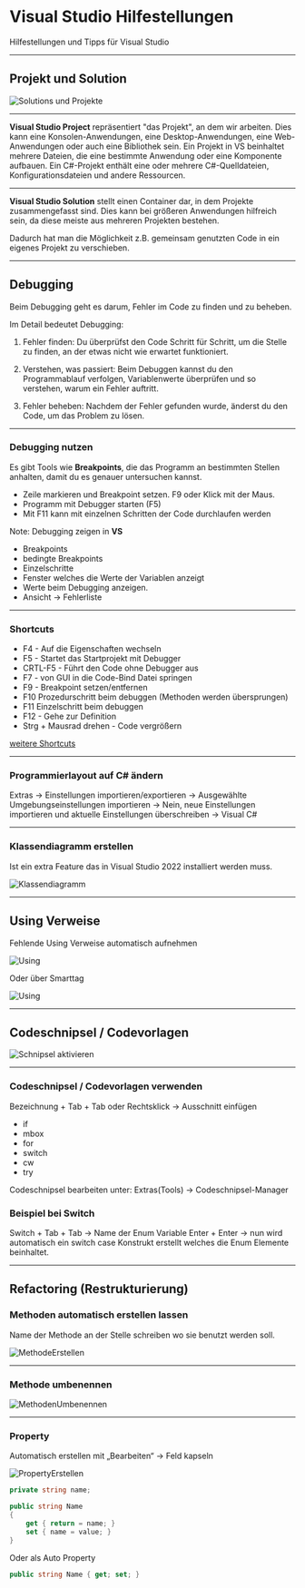 # Visual Studio Hilfestellungen

Hilfestellungen und Tipps für Visual Studio

---

<!-- .slide: class="left" -->
## Projekt und Solution

![Solutions und Projekte](images/VS-solutions-and-projects.png)

---

<!-- .slide: class="left" -->
**Visual Studio Project** repräsentiert "das Projekt", an dem wir arbeiten. Dies kann eine Konsolen-Anwendungen, eine Desktop-Anwendungen, eine Web-Anwendungen oder auch eine Bibliothek sein. 
Ein Projekt in VS beinhaltet mehrere Dateien, die eine bestimmte Anwendung oder eine Komponente aufbauen. Ein C#-Projekt enthält eine oder mehrere C#-Quelldateien, Konfigurationsdateien und andere Ressourcen.

---

<!-- .slide: class="left" -->
**Visual Studio Solution** stellt einen Container dar, in dem Projekte zusammengefasst sind. Dies kann bei größeren Anwendungen hilfreich sein, da diese meiste aus mehreren Projekten bestehen.

Dadurch hat man die Möglichkeit z.B. gemeinsam genutzten Code in ein eigenes Projekt zu verschieben.

---

<!-- .slide: class="left" -->
## Debugging

Beim Debugging geht es darum, Fehler im Code zu finden und zu beheben.

Im Detail bedeutet Debugging:

1. Fehler finden: Du überprüfst den Code Schritt für Schritt, um die Stelle zu finden, an der etwas nicht wie erwartet funktioniert.
   
2. Verstehen, was passiert: Beim Debuggen kannst du den Programmablauf verfolgen, Variablenwerte überprüfen und so verstehen, warum ein Fehler auftritt.
   
3. Fehler beheben: Nachdem der Fehler gefunden wurde, änderst du den Code, um das Problem zu lösen.

---

<!-- .slide: class="left" -->
### Debugging nutzen

Es gibt Tools wie **Breakpoints**, die das Programm an bestimmten Stellen anhalten, damit du es genauer untersuchen kannst.

* Zeile markieren und Breakpoint setzen. F9 oder Klick mit der Maus.
* Programm mit Debugger starten (F5)
* Mit F11 kann mit einzelnen Schritten der Code durchlaufen werden

Note: 
Debugging zeigen in **VS**
* Breakpoints
* bedingte Breakpoints
* Einzelschritte 
* Fenster welches die Werte der Variablen anzeigt
* Werte beim Debugging anzeigen.
* Ansicht &rarr; Fehlerliste

---

<!-- .slide: class="left" -->
### Shortcuts

* F4 - Auf die Eigenschaften wechseln
* F5 - Startet das Startprojekt mit Debugger
* CRTL-F5 - Führt den Code ohne Debugger aus
* F7 - von GUI in die Code-Bind Datei springen
* F9 - Breakpoint setzen/entfernen
* F10 Prozedurschritt beim debuggen (Methoden werden übersprungen)
* F11 Einzelschritt beim debuggen 
* F12 - Gehe zur Definition
* Strg + Mausrad drehen - Code vergrößern

[weitere Shortcuts](https://www.dofactory.com/reference/visual-studio-shortcuts)

---

<!-- .slide: class="left" -->
### Programmierlayout auf C# ändern

Extras &rarr; Einstellungen importieren/exportieren &rarr; Ausgewählte Umgebungseinstellungen importieren &rarr; Nein, neue Einstellungen importieren und aktuelle Einstellungen überschreiben &rarr; Visual C#

---

<!-- .slide: class="left" -->
### Klassendiagramm erstellen

Ist ein extra Feature das in Visual Studio 2022 installiert werden muss.

![Klassendiagramm](images/KlassendiagrammErstellen.png)

---

<!-- .slide: class="left" -->
## Using Verweise

Fehlende Using Verweise automatisch aufnehmen

![Using](images/Using.png)

Oder über Smarttag

![Using](images/Using2.png)

---

<!-- .slide: class="left" -->
## Codeschnipsel / Codevorlagen

![Schnipsel aktivieren](images/VisualStudioSnippet.png)

---

<!-- .slide: class="left" -->
### Codeschnipsel / Codevorlagen verwenden

Bezeichnung + Tab + Tab oder Rechtsklick &rarr; Ausschnitt einfügen
* if
* mbox
* for
* switch
* cw
* try

Codeschnipsel bearbeiten unter: Extras(Tools) &rarr; Codeschnipsel-Manager

### Beispiel bei Switch

Switch + Tab + Tab &rarr; Name der Enum Variable Enter + Enter &rarr; nun wird automatisch ein switch case Konstrukt erstellt welches die Enum Elemente beinhaltet.

---

<!-- .slide: class="left" -->
## Refactoring (Restrukturierung)

### Methoden automatisch erstellen lassen

Name der Methode an der Stelle schreiben wo sie benutzt werden soll.

![MethodeErstellen](images/MethodeErstellen.png)

---

<!-- .slide: class="left" -->
### Methode umbenennen

![MethodenUmbenennen](images/MethodenUmbenennen.png)

---

<!-- .slide: class="left" -->
### Property

Automatisch erstellen mit „Bearbeiten“ &rarr; Feld kapseln

![PropertyErstellen](images/PropertyErstellen.png)

```csharp []
private string name;

public string Name
{
    get { return = name; }
    set { name = value; }
}
```

Oder als Auto Property

```csharp []
public string Name { get; set; }
```
